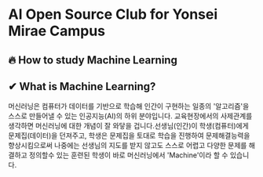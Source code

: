 # AI Open Source Club for Yonsei Mirae Campus

## 🔥 How to study Machine Learning

## ✔ What is Machine Learning?

머신러닝은 컴퓨터가 데이터를 기반으로 학습해 인간이 구현하는 일종의 '알고리즘'을 스스로 만들어낼 수 있는 인공지능(AI)의
하위 분야입니다. 교육현장에서의 사제관계를 생각하면 머신러닝에 대한 개념이 잘 와닿을 겁니다.선생님(인간)이 학생(컴퓨터)에게 
문제집(데이터)을 던져주고, 학생은 문제집을 토대로 학습을 진행하여 문제해결능력을 향상시킴으로써 나중에는 선생님의 지도를 
받지 않고도 스스로 어렵고 다양한 문제를 해결하고 정의할수 있는 훈련된 학생이 바로 머신러닝에서 'Machine'이라 할 수 있습니다.
